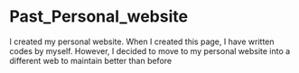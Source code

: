 # Past_Personal_website
I created my personal website. When I created this page, I have written codes by myself. However, I decided to move to my personal website into a different web to maintain better than before
